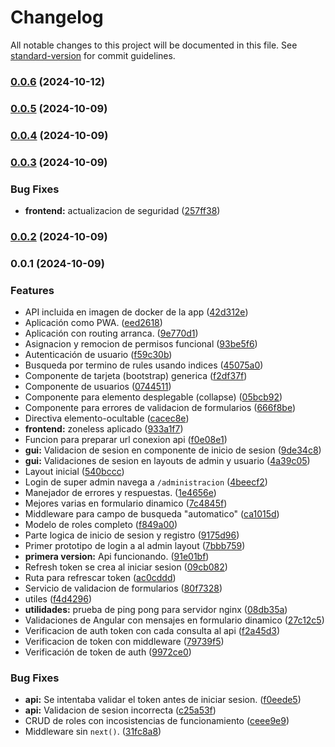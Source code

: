 # Changelog

All notable changes to this project will be documented in this file. See [standard-version](https://github.com/conventional-changelog/standard-version) for commit guidelines.

### [0.0.6](https://github.com/Kyostenas/perpetuus/compare/v0.0.5...v0.0.6) (2024-10-12)

### [0.0.5](https://github.com/Kyostenas/perpetuus/compare/v0.0.4...v0.0.5) (2024-10-09)

### [0.0.4](https://github.com/Kyostenas/perpetuus/compare/v0.0.3...v0.0.4) (2024-10-09)

### [0.0.3](https://github.com/Kyostenas/perpetuus/compare/v0.0.2...v0.0.3) (2024-10-09)


### Bug Fixes

* **frontend:** actualizacion de seguridad ([257ff38](https://github.com/Kyostenas/perpetuus/commit/257ff3866b043c5005acb2db98dec11f9ef29e0b))

### [0.0.2](https://github.com/Kyostenas/perpetuus/compare/v0.0.1...v0.0.2) (2024-10-09)

### 0.0.1 (2024-10-09)


### Features

* API incluida en imagen de docker de la app ([42d312e](https://github.com/Kyostenas/perpetuus/commit/42d312e8add4af9fb3c63d1797d2316517e5933d))
* Aplicación como PWA. ([eed2618](https://github.com/Kyostenas/perpetuus/commit/eed26189ce37b444d5663fee1e08a717d9d3d2ed))
* Aplicación con routing arranca. ([9e770d1](https://github.com/Kyostenas/perpetuus/commit/9e770d12c6522ddac993cf241cfc4b2eae5e8bf4))
* Asignacion y remocion de permisos funcional ([93be5f6](https://github.com/Kyostenas/perpetuus/commit/93be5f61331cdf69b3eff222b0fbabd1ef66ea21))
* Autenticación de usuario ([f59c30b](https://github.com/Kyostenas/perpetuus/commit/f59c30b14b725cebec45bf820e72db45fdcc0c61))
* Busqueda por termino de rules usando indices ([45075a0](https://github.com/Kyostenas/perpetuus/commit/45075a0074f1b48cf79c2f77bd6a394348a94c8d))
* Componente de tarjeta (bootstrap) generica ([f2df37f](https://github.com/Kyostenas/perpetuus/commit/f2df37f82ff87424eb6db81f4a8ce8398c7a499b))
* Componente de usuarios ([0744511](https://github.com/Kyostenas/perpetuus/commit/0744511faf95ff806b6f34a9b00055fa22815bba))
* Componente para elemento desplegable (collapse) ([05bcb92](https://github.com/Kyostenas/perpetuus/commit/05bcb929200b18a597ab50672ef26aed4cc12645))
* Componente para errores de validacion de formularios ([666f8be](https://github.com/Kyostenas/perpetuus/commit/666f8bebbb9ff1cb406b9aae03bf7eb04a9ba25e))
* Directiva elemento-ocultable ([cacec8e](https://github.com/Kyostenas/perpetuus/commit/cacec8e715f492f4098f7c2b3b7a54d28854bb21))
* **frontend:** zoneless aplicado ([933a1f7](https://github.com/Kyostenas/perpetuus/commit/933a1f78810840192a1949289695ee8bfdcda9e6))
* Funcion para preparar url conexion api ([f0e08e1](https://github.com/Kyostenas/perpetuus/commit/f0e08e129757a50a782f33f355e6b63e9ddecaf1))
* **gui:** Validacion de sesion en componente de inicio de sesion ([9de34c8](https://github.com/Kyostenas/perpetuus/commit/9de34c817f496570895dd6fd6e5e8c89948b2de2))
* **gui:** Validaciones de sesion en layouts de admin y usuario ([4a39c05](https://github.com/Kyostenas/perpetuus/commit/4a39c05a0d4cbd343878cc6a4653c20d5c1d9103))
* Layout inicial ([540bccc](https://github.com/Kyostenas/perpetuus/commit/540bccc43871b61b43b43c0add2f54e0b83eae0f))
* Login de super admin navega a `/administracion` ([4beecf2](https://github.com/Kyostenas/perpetuus/commit/4beecf2aac9d9fd3a27a213c189ebbf92b59c936))
* Manejador de errores y respuestas. ([1e4656e](https://github.com/Kyostenas/perpetuus/commit/1e4656e94092e16de866096548dc3d2696b07ff2))
* Mejores varias en formulario dinamico ([7c4845f](https://github.com/Kyostenas/perpetuus/commit/7c4845f3c0d96dbdf53ca415947f37f65d506c53))
* Middleware para campo de busqueda "automatico" ([ca1015d](https://github.com/Kyostenas/perpetuus/commit/ca1015d1c8ddd31d6c4787457d4641ee4dba444a))
* Modelo de roles completo ([f849a00](https://github.com/Kyostenas/perpetuus/commit/f849a00d1a33432d3d04b816683de33c74a08b86))
* Parte logica de inicio de sesion y registro ([9175d96](https://github.com/Kyostenas/perpetuus/commit/9175d96c331639726ab8a4d0796874553c0e54bd))
* Primer prototipo de login a al admin layout ([7bbb759](https://github.com/Kyostenas/perpetuus/commit/7bbb75984b212620f7f7ecaa4b25da4c1064558b))
* **primera version:** Api funcionando. ([91e01bf](https://github.com/Kyostenas/perpetuus/commit/91e01bf2e90c5eb7397c998c660db95533ccb1de))
* Refresh token se crea al iniciar sesion ([09cb082](https://github.com/Kyostenas/perpetuus/commit/09cb0829273c669ce89907ba7e9c0d00a3ced00d))
* Ruta para refrescar token ([ac0cddd](https://github.com/Kyostenas/perpetuus/commit/ac0cddd7145cc9c59611e5fdea9d60b51090576c))
* Servicio de validacion de formularios ([80f7328](https://github.com/Kyostenas/perpetuus/commit/80f7328e7ab76159c16afd6a0c1749233b9012cd))
* utiles ([f4d4296](https://github.com/Kyostenas/perpetuus/commit/f4d42968411ab345a983514ffa1af36305c99534))
* **utilidades:** prueba de ping pong para servidor nginx ([08db35a](https://github.com/Kyostenas/perpetuus/commit/08db35a4d68afa2712013ee10e048223375caef6))
* Validaciones de Angular con mensajes en formulario dinamico ([27c12c5](https://github.com/Kyostenas/perpetuus/commit/27c12c58bfa849f7837d04262fad7d565b78800b))
* Verificacion de auth token con cada consulta al api ([f2a45d3](https://github.com/Kyostenas/perpetuus/commit/f2a45d395c127e79a50913f9642b4cd49848f1ff))
* Verificacion de token con middleware ([79739f5](https://github.com/Kyostenas/perpetuus/commit/79739f5e0f1f47c32d52f74d917467f5a8f00a47))
* Verificación de token de auth ([9972ce0](https://github.com/Kyostenas/perpetuus/commit/9972ce034c06c9fb7df9982fe981b879b86adcc5))


### Bug Fixes

* **api:** Se intentaba validar el token antes de iniciar sesion. ([f0eede5](https://github.com/Kyostenas/perpetuus/commit/f0eede520343cec4b390163774dea1c8775b56e2))
* **api:** Validacion de sesion incorrecta ([c25a53f](https://github.com/Kyostenas/perpetuus/commit/c25a53f752048bc4280184131d4cf8beeaf89117))
* CRUD de roles con incosistencias de funcionamiento ([ceee9e9](https://github.com/Kyostenas/perpetuus/commit/ceee9e943f21f84ba71131fa28fc5a2ea506d7e3))
* Middleware sin `next()`. ([31fc8a8](https://github.com/Kyostenas/perpetuus/commit/31fc8a8dac568b5911460f7d4f9e32b151c0da1f))
